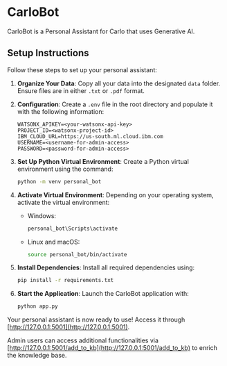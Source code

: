 # CarloBot
CarloBot is a Personal Assistant for Carlo that uses Generative AI.

## Setup Instructions

Follow these steps to set up your personal assistant:


1. **Organize Your Data**: 
   Copy all your data into the designated `data` folder. Ensure files are in either `.txt` or `.pdf` format.

2. **Configuration**:
   Create a `.env` file in the root directory and populate it with the following information:
   ```dotenv
   WATSONX_APIKEY=<your-watsonx-api-key>
   PROJECT_ID=<watsonx-project-id>
   IBM_CLOUD_URL=https://us-south.ml.cloud.ibm.com
   USERNAME=<username-for-admin-access>
   PASSWORD=<password-for-admin-access>
   ```
3. **Set Up Python Virtual Environment**:
   Create a Python virtual environment using the command:
   ```bash
   python -m venv personal_bot
   ```
4. **Activate Virtual Environment**:
   Depending on your operating system, activate the virtual environment:
   - Windows:
     ```bash
     personal_bot\Scripts\activate
     ```
   - Linux and macOS:
     ```bash
     source personal_bot/bin/activate
     ```

5. **Install Dependencies**:
   Install all required dependencies using:
   ```bash
   pip install -r requirements.txt
   ```
6. **Start the Application**:
   Launch the CarloBot application with:
   ```bash
   python app.py
   ```

Your personal assistant is now ready to use! Access it through [http://127.0.0.1:5001](http://127.0.0.1:5001).

Admin users can access additional functionalities via [http://127.0.0.1:5001/add_to_kb](http://127.0.0.1:5001/add_to_kb) to enrich the knowledge base.